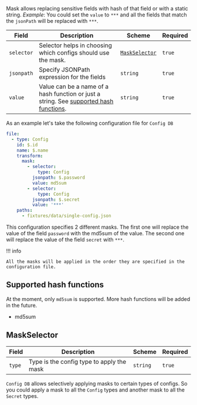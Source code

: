 
Mask allows replacing sensitive fields with hash of that field or with a static string.
_Example_: You could set the `value` to `***` and all the fields that match the `jsonPath` will be replaced with `***`.

| Field      | Description                                                                                                         | Scheme                          | Required |
| ---------- | ------------------------------------------------------------------------------------------------------------------- | ------------------------------- | -------- |
| `selector` | Selector helps in choosing which configs should use the mask.                                                       | [`MaskSelector`](#maskselector) | `true`   |
| `jsonpath` | Specify JSONPath expression for the fields                                                                          | `string`                        | `true`   |
| `value`    | Value can be a name of a hash function or just a string. See [supported hash functions](#supported-hash-functions). | `string`                        | `true`   |

As an example let's take the following configuration file for `Config DB`

```yaml
file:
  - type: Config
    id: $.id
    name: $.name
    transform:
      mask:
        - selector:
            type: Config
          jsonpath: $.password
          value: md5sum
        - selector:
            type: Config
          jsonpath: $.secret
          value: '***'
    paths:
      - fixtures/data/single-config.json
```

This configuration specifies 2 different masks. The first one will replace the value of the field `password` with the md5sum of the value. The second one will replace the value of the field `secret` with `***`.

!!! info

    All the masks will be applied in the order they are specified in the configuration file.

## Supported hash functions

At the moment, only `md5sum` is supported. More hash functions will be added in the future.

- md5sum

## MaskSelector

| Field  | Description                               | Scheme   | Required |
| ------ | ----------------------------------------- | -------- | -------- |
| `type` | Type is the config type to apply the mask | `string` | `true`   |

`Config DB` allows selectively applying masks to certain types of configs. So you could apply a mask to all the `Config` types and another mask to all the `Secret` types.

